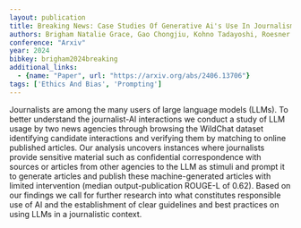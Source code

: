 ```yaml
---
layout: publication
title: Breaking News: Case Studies Of Generative Ai's Use In Journalism
authors: Brigham Natalie Grace, Gao Chongjiu, Kohno Tadayoshi, Roesner Franziska, Mireshghallah Niloofar
conference: "Arxiv"
year: 2024
bibkey: brigham2024breaking
additional_links:
  - {name: "Paper", url: "https://arxiv.org/abs/2406.13706"}
tags: ['Ethics And Bias', 'Prompting']
---
```

Journalists are among the many users of large language models (LLMs). To better understand the journalist-AI interactions we conduct a study of LLM usage by two news agencies through browsing the WildChat dataset identifying candidate interactions and verifying them by matching to online published articles. Our analysis uncovers instances where journalists provide sensitive material such as confidential correspondence with sources or articles from other agencies to the LLM as stimuli and prompt it to generate articles and publish these machine-generated articles with limited intervention (median output-publication ROUGE-L of 0.62). Based on our findings we call for further research into what constitutes responsible use of AI and the establishment of clear guidelines and best practices on using LLMs in a journalistic context.
